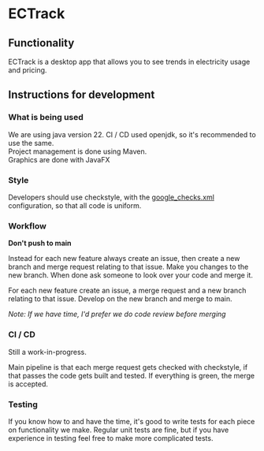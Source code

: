 # ECTrack 

## Functionality
ECTrack is a desktop app that allows you to see trends in electricity usage and pricing.

## Instructions for development

### What is being used
We are using java version 22. CI / CD used openjdk, so it's recommended to use the same. \
Project management is done using Maven. \
Graphics are done with JavaFX

### Style
Developers should use checkstyle, with the [google_checks.xml](https://google.github.io/styleguide/javaguide.html) configuration, so that all code is uniform.

### Workflow
**Don't push to main**

Instead for each new feature always create an issue, then create a new branch and merge request relating to that issue.
Make you changes to the new branch. When done ask someone to look over your code and merge it.

For each new feature create an issue, a merge request and a new branch relating to that issue.
Develop on the new branch and merge to main.

*Note: If we have time, I'd prefer we do code review before merging*

### CI / CD
Still a work-in-progress.

Main pipeline is that each merge request gets checked with checkstyle, if that passes the code gets built and tested. 
If everything is green, the merge is accepted.

### Testing
If you know how to and have the time, it's good to write tests for each piece on functionality we make.
Regular unit tests are fine, but if you have experience in testing feel free to make more complicated tests.

